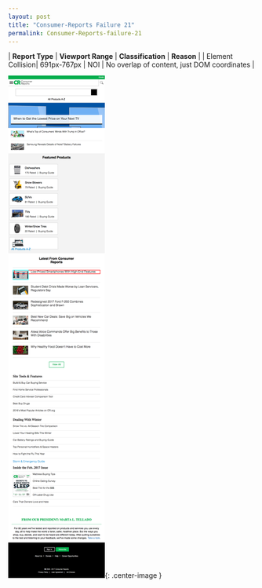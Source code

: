 ```yaml
---
layout: post
title: "Consumer-Reports Failure 21"
permalink: Consumer-Reports-failure-21
---
```

| **Report Type** | **Viewport Range** | **Classification** | **Reason** |
| Element Collision| 691px-767px | NOI | No overlap of content, just DOM coordinates | 

![Screenshot of the fault](../assets/images/Consumer-Reports/fault21/overlapWidth729.png){: .center-image }